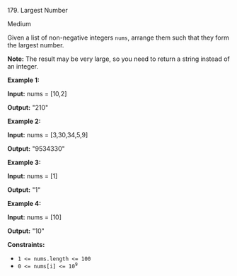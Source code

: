 179\. Largest Number

Medium

Given a list of non-negative integers `nums`, arrange them such that they form the largest number.

**Note:** The result may be very large, so you need to return a string instead of an integer.

**Example 1:**

**Input:** nums = \[10,2\]

**Output:** "210" 

**Example 2:**

**Input:** nums = \[3,30,34,5,9\]

**Output:** "9534330" 

**Example 3:**

**Input:** nums = \[1\]

**Output:** "1" 

**Example 4:**

**Input:** nums = \[10\]

**Output:** "10" 

**Constraints:**

*   `1 <= nums.length <= 100`
*   <code>0 <= nums[i] <= 10<sup>9</sup></code>
